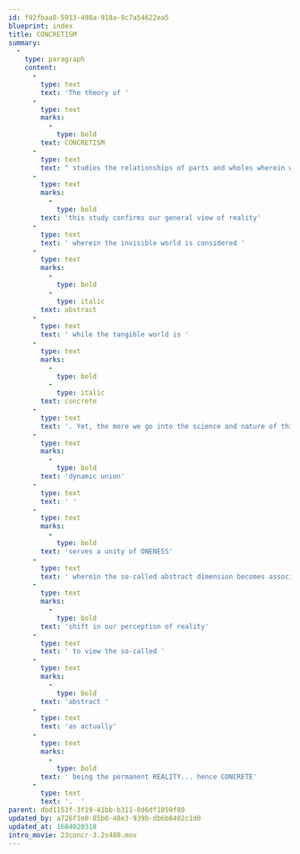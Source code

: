```yaml
---
id: f92fbaa8-5913-498a-918a-9c7a54622ea5
blueprint: index
title: CONCRETISM
summary:
  -
    type: paragraph
    content:
      -
        type: text
        text: 'The theory of '
      -
        type: text
        marks:
          -
            type: bold
        text: CONCRETISM
      -
        type: text
        text: " studies the relationships of parts and wholes wherein we come to view that parts offer a depth of value\_and meaning while they exist in this network of holism. On the one hand "
      -
        type: text
        marks:
          -
            type: bold
        text: 'this study confirms our general view of reality'
      -
        type: text
        text: ' wherein the invisible world is considered '
      -
        type: text
        marks:
          -
            type: bold
          -
            type: italic
        text: abstract
      -
        type: text
        text: ' while the tangible world is '
      -
        type: text
        marks:
          -
            type: bold
          -
            type: italic
        text: concrete
      -
        type: text
        text: '. Yet, the more we go into the science and nature of this interplay the more we come to realize that this '
      -
        type: text
        marks:
          -
            type: bold
        text: 'dynamic union'
      -
        type: text
        text: ' '
      -
        type: text
        marks:
          -
            type: bold
        text: 'serves a unity of ONENESS'
      -
        type: text
        text: ' wherein the so-called abstract dimension becomes associated with permanence while the tangible dimension is always impermanence or being in flux. This represents a significant '
      -
        type: text
        marks:
          -
            type: bold
        text: 'shift in our perception of reality'
      -
        type: text
        text: ' to view the so-called '
      -
        type: text
        marks:
          -
            type: bold
        text: 'abstract '
      -
        type: text
        text: 'as actually'
      -
        type: text
        marks:
          -
            type: bold
        text: ' being the permanent REALITY... hence CONCRETE'
      -
        type: text
        text: '.  '
parent: dbd1153f-3f19-41bb-b311-8d6df1059f80
updated_by: a726f1e0-85b0-48e3-939b-db6b8482c1d0
updated_at: 1684020318
intro_movie: 23concr-3.2s480.mov
---
```

